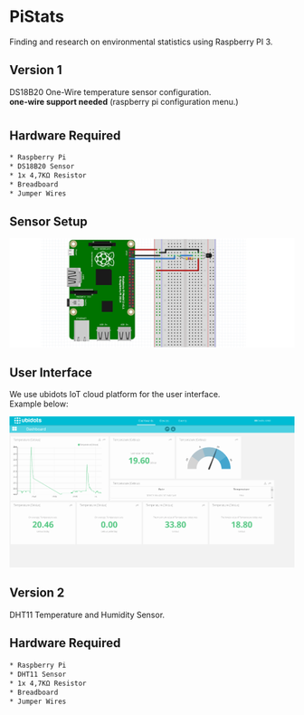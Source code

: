 # PiStats    
Finding and research on environmental statistics using Raspberry PI 3.  
## Version 1
DS18B20 One-Wire temperature sensor configuration.  
**one-wire support needed** (raspberry pi configuration menu.)
#
## Hardware Required
    * Raspberry Pi
    * DS18B20 Sensor
    * 1x 4,7KΩ Resistor
    * Breadboard
    * Jumper Wires

## Sensor Setup
![alt tag](https://github.com/digkarag/PiStats/blob/master/DS18B20%20Sensor/Sensor%20setup.png)

## User Interface
We use ubidots IoT cloud platform for the user interface.  
Example below:  
  
![alt tag](https://github.com/digkarag/PiStats/blob/master/DS18B20%20Sensor/UI.png)
  
  
## Version 2  
DHT11 Temperature and Humidity Sensor.  
## Hardware Required
    * Raspberry Pi
    * DHT11 Sensor
    * 1x 4,7KΩ Resistor
    * Breadboard
    * Jumper Wires
